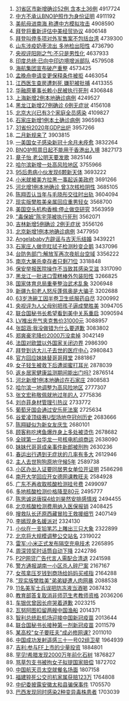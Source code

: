 1. [31省区市新增确诊52例 含本土36例](http://www.baidu.com/baidu?cl=3&tn=SE_baiduhomet8_jmjb7mjw&rsv_dl=fyb_top&fr=top1000&wd=31%CA%A1%C7%F8%CA%D0%D0%C2%D4%F6%C8%B7%D5%EF52%C0%FD%20%BA%AC%B1%BE%CD%C136%C0%FD) 4917724
1. [中方不承认BNO护照作为身份证明](http://www.baidu.com/baidu?cl=3&tn=SE_baiduhomet8_jmjb7mjw&rsv_dl=fyb_top&fr=top1000&wd=%D6%D0%B7%BD%B2%BB%B3%D0%C8%CFBNO%BB%A4%D5%D5%D7%F7%CE%AA%C9%ED%B7%DD%D6%A4%C3%F7) 4911192
1. [美航母进南海 称遭中方模拟攻击](http://www.baidu.com/baidu?cl=3&tn=SE_baiduhomet8_jmjb7mjw&rsv_dl=fyb_top&fr=top1000&wd=%C3%C0%BA%BD%C4%B8%BD%F8%C4%CF%BA%A3%20%B3%C6%D4%E2%D6%D0%B7%BD%C4%A3%C4%E2%B9%A5%BB%F7) 4908590
1. [拜登将重新评估中美经贸协议](http://www.baidu.com/baidu?cl=3&tn=SE_baiduhomet8_jmjb7mjw&rsv_dl=fyb_top&fr=top1000&wd=%B0%DD%B5%C7%BD%AB%D6%D8%D0%C2%C6%C0%B9%C0%D6%D0%C3%C0%BE%AD%C3%B3%D0%AD%D2%E9) 4806148
1. [拜登叫停多项对外军售案不包括台湾](http://www.baidu.com/baidu?cl=3&tn=SE_baiduhomet8_jmjb7mjw&rsv_dl=fyb_top&fr=top1000&wd=%B0%DD%B5%C7%BD%D0%CD%A3%B6%E0%CF%EE%B6%D4%CD%E2%BE%FC%CA%DB%B0%B8%B2%BB%B0%FC%C0%A8%CC%A8%CD%E5) 4739300
1. [山东涉疫奶枣流出 多地检出阳性](http://www.baidu.com/baidu?cl=3&tn=SE_baiduhomet8_jmjb7mjw&rsv_dl=fyb_top&fr=top1000&wd=%C9%BD%B6%AB%C9%E6%D2%DF%C4%CC%D4%E6%C1%F7%B3%F6%20%B6%E0%B5%D8%BC%EC%B3%F6%D1%F4%D0%D4) 4736790
1. [央视评阳刚之气:不只是男性化](http://www.baidu.com/baidu?cl=3&tn=SE_baiduhomet8_jmjb7mjw&rsv_dl=fyb_top&fr=top1000&wd=%D1%EB%CA%D3%C6%C0%D1%F4%B8%D5%D6%AE%C6%F8%3A%B2%BB%D6%BB%CA%C7%C4%D0%D0%D4%BB%AF) 4637933
1. [印度总统:已向中印边境增派部队](http://www.baidu.com/baidu?cl=3&tn=SE_baiduhomet8_jmjb7mjw&rsv_dl=fyb_top&fr=top1000&wd=%D3%A1%B6%C8%D7%DC%CD%B3%3A%D2%D1%CF%F2%D6%D0%D3%A1%B1%DF%BE%B3%D4%F6%C5%C9%B2%BF%B6%D3) 4579508
1. [海航集团宣布破产重整](http://www.baidu.com/baidu?cl=3&tn=SE_baiduhomet8_jmjb7mjw&rsv_dl=fyb_top&fr=top1000&wd=%BA%A3%BA%BD%BC%AF%CD%C5%D0%FB%B2%BC%C6%C6%B2%FA%D6%D8%D5%FB) 4573425
1. [孟晚舟申请变更保释条件被拒](http://www.baidu.com/baidu?cl=3&tn=SE_baiduhomet8_jmjb7mjw&rsv_dl=fyb_top&fr=top1000&wd=%C3%CF%CD%ED%D6%DB%C9%EA%C7%EB%B1%E4%B8%FC%B1%A3%CA%CD%CC%F5%BC%FE%B1%BB%BE%DC) 4463054
1. [江西医生查房遭刺死 嫌犯被批捕](http://www.baidu.com/baidu?cl=3&tn=SE_baiduhomet8_jmjb7mjw&rsv_dl=fyb_top&fr=top1000&wd=%BD%AD%CE%F7%D2%BD%C9%FA%B2%E9%B7%BF%D4%E2%B4%CC%CB%C0%20%CF%D3%B7%B8%B1%BB%C5%FA%B2%B6) 4413355
1. [华融原董事长赖小民被执行死刑](http://www.baidu.com/baidu?cl=3&tn=SE_baiduhomet8_jmjb7mjw&rsv_dl=fyb_top&fr=top1000&wd=%BB%AA%C8%DA%D4%AD%B6%AD%CA%C2%B3%A4%C0%B5%D0%A1%C3%F1%B1%BB%D6%B4%D0%D0%CB%C0%D0%CC) 4306848
1. [上海新增2例本地确诊病例](http://www.baidu.com/baidu?cl=3&tn=SE_baiduhomet8_jmjb7mjw&rsv_dl=fyb_top&fr=top1000&wd=%C9%CF%BA%A3%D0%C2%D4%F62%C0%FD%B1%BE%B5%D8%C8%B7%D5%EF%B2%A1%C0%FD) 4249527
1. [黑龙江新增27例确诊 6例无症状](http://www.baidu.com/baidu?cl=3&tn=SE_baiduhomet8_jmjb7mjw&rsv_dl=fyb_top&fr=top1000&wd=%BA%DA%C1%FA%BD%AD%D0%C2%D4%F627%C0%FD%C8%B7%D5%EF%206%C0%FD%CE%DE%D6%A2%D7%B4) 4156108
1. [北京大兴已有3个家庭全员感染](http://www.baidu.com/baidu?cl=3&tn=SE_baiduhomet8_jmjb7mjw&rsv_dl=fyb_top&fr=top1000&wd=%B1%B1%BE%A9%B4%F3%D0%CB%D2%D1%D3%D03%B8%F6%BC%D2%CD%A5%C8%AB%D4%B1%B8%D0%C8%BE) 4109827
1. [石家庄新增1例本土确诊病例](http://www.baidu.com/baidu?cl=3&tn=SE_baiduhomet8_jmjb7mjw&rsv_dl=fyb_top&fr=top1000&wd=%CA%AF%BC%D2%D7%AF%D0%C2%D4%F61%C0%FD%B1%BE%CD%C1%C8%B7%D5%EF%B2%A1%C0%FD) 3965983
1. [31省份2020年GDP出炉](http://www.baidu.com/baidu?cl=3&tn=SE_baiduhomet8_jmjb7mjw&rsv_dl=fyb_top&fr=top1000&wd=31%CA%A1%B7%DD2020%C4%EAGDP%B3%F6%C2%AF) 3957266
1. [二月新规来了](http://www.baidu.com/baidu?cl=3&tn=SE_baiduhomet8_jmjb7mjw&rsv_dl=fyb_top&fr=top1000&wd=%B6%FE%D4%C2%D0%C2%B9%E6%C0%B4%C1%CB) 3903815
1. [一美国女子感染新冠十余月未痊愈](http://www.baidu.com/baidu?cl=3&tn=SE_baiduhomet8_jmjb7mjw&rsv_dl=fyb_top&fr=top1000&wd=%D2%BB%C3%C0%B9%FA%C5%AE%D7%D3%B8%D0%C8%BE%D0%C2%B9%DA%CA%AE%D3%E0%D4%C2%CE%B4%C8%AC%D3%FA) 3832264
1. [BNO护照周日起不能用于香港出入境](http://www.baidu.com/baidu?cl=3&tn=SE_baiduhomet8_jmjb7mjw&rsv_dl=fyb_top&fr=top1000&wd=BNO%BB%A4%D5%D5%D6%DC%C8%D5%C6%F0%B2%BB%C4%DC%D3%C3%D3%DA%CF%E3%B8%DB%B3%F6%C8%EB%BE%B3) 3827173
1. [章子怡 老公明天要发歌](http://www.baidu.com/baidu?cl=3&tn=SE_baiduhomet8_jmjb7mjw&rsv_dl=fyb_top&fr=top1000&wd=%D5%C2%D7%D3%E2%F9%20%C0%CF%B9%AB%C3%F7%CC%EC%D2%AA%B7%A2%B8%E8) 3825146
1. [哈尔滨新增一处高风险地区](http://www.baidu.com/baidu?cl=3&tn=SE_baiduhomet8_jmjb7mjw&rsv_dl=fyb_top&fr=top1000&wd=%B9%FE%B6%FB%B1%F5%D0%C2%D4%F6%D2%BB%B4%A6%B8%DF%B7%E7%CF%D5%B5%D8%C7%F8) 3755966
1. [95后患病小伙发现6颗新天体](http://www.baidu.com/baidu?cl=3&tn=SE_baiduhomet8_jmjb7mjw&rsv_dl=fyb_top&fr=top1000&wd=95%BA%F3%BB%BC%B2%A1%D0%A1%BB%EF%B7%A2%CF%D66%BF%C5%D0%C2%CC%EC%CC%E5) 3693222
1. [小米就被美方拉黑一事起诉美政府](http://www.baidu.com/baidu?cl=3&tn=SE_baiduhomet8_jmjb7mjw&rsv_dl=fyb_top&fr=top1000&wd=%D0%A1%C3%D7%BE%CD%B1%BB%C3%C0%B7%BD%C0%AD%BA%DA%D2%BB%CA%C2%C6%F0%CB%DF%C3%C0%D5%FE%B8%AE) 3691266
1. [河北增1例本地确诊 曾3次核检阴性](http://www.baidu.com/baidu?cl=3&tn=SE_baiduhomet8_jmjb7mjw&rsv_dl=fyb_top&fr=top1000&wd=%BA%D3%B1%B1%D4%F61%C0%FD%B1%BE%B5%D8%C8%B7%D5%EF%20%D4%F83%B4%CE%BA%CB%BC%EC%D2%F5%D0%D4) 3685105
1. [陈翔否认当年与毛晓彤交往时出轨](http://www.baidu.com/baidu?cl=3&tn=SE_baiduhomet8_jmjb7mjw&rsv_dl=fyb_top&fr=top1000&wd=%B3%C2%CF%E8%B7%F1%C8%CF%B5%B1%C4%EA%D3%EB%C3%AB%CF%FE%CD%AE%BD%BB%CD%F9%CA%B1%B3%F6%B9%EC) 3604094
1. [现实版樊胜美亲属回应重男轻女](http://www.baidu.com/baidu?cl=3&tn=SE_baiduhomet8_jmjb7mjw&rsv_dl=fyb_top&fr=top1000&wd=%CF%D6%CA%B5%B0%E6%B7%AE%CA%A4%C3%C0%C7%D7%CA%F4%BB%D8%D3%A6%D6%D8%C4%D0%C7%E1%C5%AE) 3568700
1. [美国空头机构香橼:停止做空研究](http://www.baidu.com/baidu?cl=3&tn=SE_baiduhomet8_jmjb7mjw&rsv_dl=fyb_top&fr=top1000&wd=%C3%C0%B9%FA%BF%D5%CD%B7%BB%FA%B9%B9%CF%E3%E9%DA%3A%CD%A3%D6%B9%D7%F6%BF%D5%D1%D0%BE%BF) 3563959
1. ["毒保姆"陈宇萍被执行死刑](http://www.baidu.com/baidu?cl=3&tn=SE_baiduhomet8_jmjb7mjw&rsv_dl=fyb_top&fr=top1000&wd=%22%B6%BE%B1%A3%C4%B7%22%B3%C2%D3%EE%C6%BC%B1%BB%D6%B4%D0%D0%CB%C0%D0%CC) 3562071
1. [吉林新增5例确诊 2例无症状](http://www.baidu.com/baidu?cl=3&tn=SE_baiduhomet8_jmjb7mjw&rsv_dl=fyb_top&fr=top1000&wd=%BC%AA%C1%D6%D0%C2%D4%F65%C0%FD%C8%B7%D5%EF%202%C0%FD%CE%DE%D6%A2%D7%B4) 3556126
1. [北京新增1例本地确诊病例](http://www.baidu.com/baidu?cl=3&tn=SE_baiduhomet8_jmjb7mjw&rsv_dl=fyb_top&fr=top1000&wd=%B1%B1%BE%A9%D0%C2%D4%F61%C0%FD%B1%BE%B5%D8%C8%B7%D5%EF%B2%A1%C0%FD) 3477950
1. [Angelababy方辟谣与古天乐结婚](http://www.baidu.com/baidu?cl=3&tn=SE_baiduhomet8_jmjb7mjw&rsv_dl=fyb_top&fr=top1000&wd=Angelababy%B7%BD%B1%D9%D2%A5%D3%EB%B9%C5%CC%EC%C0%D6%BD%E1%BB%E9) 3439221
1. [石家庄人做完肛拭子检测秒变企鹅](http://www.baidu.com/baidu?cl=3&tn=SE_baiduhomet8_jmjb7mjw&rsv_dl=fyb_top&fr=top1000&wd=%CA%AF%BC%D2%D7%AF%C8%CB%D7%F6%CD%EA%B8%D8%CA%C3%D7%D3%BC%EC%B2%E2%C3%EB%B1%E4%C6%F3%B6%EC) 3437096
1. [台防务部门:解放军再次夜航台空域](http://www.baidu.com/baidu?cl=3&tn=SE_baiduhomet8_jmjb7mjw&rsv_dl=fyb_top&fr=top1000&wd=%CC%A8%B7%C0%CE%F1%B2%BF%C3%C5%3A%BD%E2%B7%C5%BE%FC%D4%D9%B4%CE%D2%B9%BA%BD%CC%A8%BF%D5%D3%F2) 3356222
1. [南京大屠杀幸存者只剩71位](http://www.baidu.com/baidu?cl=3&tn=SE_baiduhomet8_jmjb7mjw&rsv_dl=fyb_top&fr=top1000&wd=%C4%CF%BE%A9%B4%F3%CD%C0%C9%B1%D0%D2%B4%E6%D5%DF%D6%BB%CA%A371%CE%BB) 3318848
1. [保安举报医院操作不当致其感染艾滋](http://www.baidu.com/baidu?cl=3&tn=SE_baiduhomet8_jmjb7mjw&rsv_dl=fyb_top&fr=top1000&wd=%B1%A3%B0%B2%BE%D9%B1%A8%D2%BD%D4%BA%B2%D9%D7%F7%B2%BB%B5%B1%D6%C2%C6%E4%B8%D0%C8%BE%B0%AC%D7%CC) 3317090
1. [黑龙江一批进口雪糕棒外包装阳性](http://www.baidu.com/baidu?cl=3&tn=SE_baiduhomet8_jmjb7mjw&rsv_dl=fyb_top&fr=top1000&wd=%BA%DA%C1%FA%BD%AD%D2%BB%C5%FA%BD%F8%BF%DA%D1%A9%B8%E2%B0%F4%CD%E2%B0%FC%D7%B0%D1%F4%D0%D4) 3266825
1. [国家体育总局重拳整治武术乱象](http://www.baidu.com/baidu?cl=3&tn=SE_baiduhomet8_jmjb7mjw&rsv_dl=fyb_top&fr=top1000&wd=%B9%FA%BC%D2%CC%E5%D3%FD%D7%DC%BE%D6%D6%D8%C8%AD%D5%FB%D6%CE%CE%E4%CA%F5%C2%D2%CF%F3) 3206948
1. [新疆九旬老人怒斥蓬佩奥是大骗子](http://www.baidu.com/baidu?cl=3&tn=SE_baiduhomet8_jmjb7mjw&rsv_dl=fyb_top&fr=top1000&wd=%D0%C2%BD%AE%BE%C5%D1%AE%C0%CF%C8%CB%C5%AD%B3%E2%C5%EE%C5%E5%B0%C2%CA%C7%B4%F3%C6%AD%D7%D3) 3202688
1. [63岁洗碗工因半卷卫生纸服药自尽](http://www.baidu.com/baidu?cl=3&tn=SE_baiduhomet8_jmjb7mjw&rsv_dl=fyb_top&fr=top1000&wd=63%CB%EA%CF%B4%CD%EB%B9%A4%D2%F2%B0%EB%BE%ED%CE%C0%C9%FA%D6%BD%B7%FE%D2%A9%D7%D4%BE%A1) 3200992
1. [央视评为人父母别把孩子逼成樊胜美](http://www.baidu.com/baidu?cl=3&tn=SE_baiduhomet8_jmjb7mjw&rsv_dl=fyb_top&fr=top1000&wd=%D1%EB%CA%D3%C6%C0%CE%AA%C8%CB%B8%B8%C4%B8%B1%F0%B0%D1%BA%A2%D7%D3%B1%C6%B3%C9%B7%AE%CA%A4%C3%C0) 3094705
1. [联合国秘书长希望看到美中关系重启](http://www.baidu.com/baidu?cl=3&tn=SE_baiduhomet8_jmjb7mjw&rsv_dl=fyb_top&fr=top1000&wd=%C1%AA%BA%CF%B9%FA%C3%D8%CA%E9%B3%A4%CF%A3%CD%FB%BF%B4%B5%BD%C3%C0%D6%D0%B9%D8%CF%B5%D6%D8%C6%F4) 3090594
1. [LV推出充气夹克售价31000元](http://www.baidu.com/baidu?cl=3&tn=SE_baiduhomet8_jmjb7mjw&rsv_dl=fyb_top&fr=top1000&wd=LV%CD%C6%B3%F6%B3%E4%C6%F8%BC%D0%BF%CB%CA%DB%BC%DB31000%D4%AA) 3088957
1. [张韶涵:我没做错为什么要道歉](http://www.baidu.com/baidu?cl=3&tn=SE_baiduhomet8_jmjb7mjw&rsv_dl=fyb_top&fr=top1000&wd=%D5%C5%C9%D8%BA%AD%3A%CE%D2%C3%BB%D7%F6%B4%ED%CE%AA%CA%B2%C3%B4%D2%AA%B5%C0%C7%B8) 3083802
1. [郑爽豪宅降价2000万没卖掉](http://www.baidu.com/baidu?cl=3&tn=SE_baiduhomet8_jmjb7mjw&rsv_dl=fyb_top&fr=top1000&wd=%D6%A3%CB%AC%BA%C0%D5%AC%BD%B5%BC%DB2000%CD%F2%C3%BB%C2%F4%B5%F4) 3042149
1. [法国对欧盟以外国家关闭边界](http://www.baidu.com/baidu?cl=3&tn=SE_baiduhomet8_jmjb7mjw&rsv_dl=fyb_top&fr=top1000&wd=%B7%A8%B9%FA%B6%D4%C5%B7%C3%CB%D2%D4%CD%E2%B9%FA%BC%D2%B9%D8%B1%D5%B1%DF%BD%E7) 2986390
1. [拜登到访大儿子去世的医疗中心](http://www.baidu.com/baidu?cl=3&tn=SE_baiduhomet8_jmjb7mjw&rsv_dl=fyb_top&fr=top1000&wd=%B0%DD%B5%C7%B5%BD%B7%C3%B4%F3%B6%F9%D7%D3%C8%A5%CA%C0%B5%C4%D2%BD%C1%C6%D6%D0%D0%C4) 2980843
1. [官方回应妹妹替哥哥拜堂](http://www.baidu.com/baidu?cl=3&tn=SE_baiduhomet8_jmjb7mjw&rsv_dl=fyb_top&fr=top1000&wd=%B9%D9%B7%BD%BB%D8%D3%A6%C3%C3%C3%C3%CC%E6%B8%E7%B8%E7%B0%DD%CC%C3) 2881867
1. [女子轻生被救下后遭闺蜜打耳光](http://www.baidu.com/baidu?cl=3&tn=SE_baiduhomet8_jmjb7mjw&rsv_dl=fyb_top&fr=top1000&wd=%C5%AE%D7%D3%C7%E1%C9%FA%B1%BB%BE%C8%CF%C2%BA%F3%D4%E2%B9%EB%C3%DB%B4%F2%B6%FA%B9%E2) 2878039
1. [返乡居家健康监测期间能出门吗?](http://www.baidu.com/baidu?cl=3&tn=SE_baiduhomet8_jmjb7mjw&rsv_dl=fyb_top&fr=top1000&wd=%B7%B5%CF%E7%BE%D3%BC%D2%BD%A1%BF%B5%BC%E0%B2%E2%C6%DA%BC%E4%C4%DC%B3%F6%C3%C5%C2%F0%3F) 2876514
1. [河北新增1例本地确诊在石家庄](http://www.baidu.com/baidu?cl=3&tn=SE_baiduhomet8_jmjb7mjw&rsv_dl=fyb_top&fr=top1000&wd=%BA%D3%B1%B1%D0%C2%D4%F61%C0%FD%B1%BE%B5%D8%C8%B7%D5%EF%D4%DA%CA%AF%BC%D2%D7%AF) 2808583
1. [哈尔滨一地调整为高风险地区](http://www.baidu.com/baidu?cl=3&tn=SE_baiduhomet8_jmjb7mjw&rsv_dl=fyb_top&fr=top1000&wd=%B9%FE%B6%FB%B1%F5%D2%BB%B5%D8%B5%F7%D5%FB%CE%AA%B8%DF%B7%E7%CF%D5%B5%D8%C7%F8) 2777307
1. [张文宏称敬佩就地过年的人](http://www.baidu.com/baidu?cl=3&tn=SE_baiduhomet8_jmjb7mjw&rsv_dl=fyb_top&fr=top1000&wd=%D5%C5%CE%C4%BA%EA%B3%C6%BE%B4%C5%E5%BE%CD%B5%D8%B9%FD%C4%EA%B5%C4%C8%CB) 2775836
1. [刘亦菲身材管理引热议](http://www.baidu.com/baidu?cl=3&tn=SE_baiduhomet8_jmjb7mjw&rsv_dl=fyb_top&fr=top1000&wd=%C1%F5%D2%E0%B7%C6%C9%ED%B2%C4%B9%DC%C0%ED%D2%FD%C8%C8%D2%E9) 2733772
1. [葡萄牙国会通过安乐死法案](http://www.baidu.com/baidu?cl=3&tn=SE_baiduhomet8_jmjb7mjw&rsv_dl=fyb_top&fr=top1000&wd=%C6%CF%CC%D1%D1%C0%B9%FA%BB%E1%CD%A8%B9%FD%B0%B2%C0%D6%CB%C0%B7%A8%B0%B8) 2725634
1. [谷爱凌顶级赛U型场地夺冠创历史](http://www.baidu.com/baidu?cl=3&tn=SE_baiduhomet8_jmjb7mjw&rsv_dl=fyb_top&fr=top1000&wd=%B9%C8%B0%AE%C1%E8%B6%A5%BC%B6%C8%FCU%D0%CD%B3%A1%B5%D8%B6%E1%B9%DA%B4%B4%C0%FA%CA%B7) 2683666
1. [陈翔疑似为新女友庆生](http://www.baidu.com/baidu?cl=3&tn=SE_baiduhomet8_jmjb7mjw&rsv_dl=fyb_top&fr=top1000&wd=%B3%C2%CF%E8%D2%C9%CB%C6%CE%AA%D0%C2%C5%AE%D3%D1%C7%EC%C9%FA) 2680101
1. [顾客称吃烤鱼爆炸身上多处被烫伤](http://www.baidu.com/baidu?cl=3&tn=SE_baiduhomet8_jmjb7mjw&rsv_dl=fyb_top&fr=top1000&wd=%B9%CB%BF%CD%B3%C6%B3%D4%BF%BE%D3%E3%B1%AC%D5%A8%C9%ED%C9%CF%B6%E0%B4%A6%B1%BB%CC%CC%C9%CB) 2678682
1. [全球第一台华龙一号核电机组商运](http://www.baidu.com/baidu?cl=3&tn=SE_baiduhomet8_jmjb7mjw&rsv_dl=fyb_top&fr=top1000&wd=%C8%AB%C7%F2%B5%DA%D2%BB%CC%A8%BB%AA%C1%FA%D2%BB%BA%C5%BA%CB%B5%E7%BB%FA%D7%E9%C9%CC%D4%CB) 2638090
1. [妹妹代哥哥成亲事件新郎被刑拘](http://www.baidu.com/baidu?cl=3&tn=SE_baiduhomet8_jmjb7mjw&rsv_dl=fyb_top&fr=top1000&wd=%C3%C3%C3%C3%B4%FA%B8%E7%B8%E7%B3%C9%C7%D7%CA%C2%BC%FE%D0%C2%C0%C9%B1%BB%D0%CC%BE%D0) 2630236
1. [春运出行遇到无症状的几率有多大](http://www.baidu.com/baidu?cl=3&tn=SE_baiduhomet8_jmjb7mjw&rsv_dl=fyb_top&fr=top1000&wd=%B4%BA%D4%CB%B3%F6%D0%D0%D3%F6%B5%BD%CE%DE%D6%A2%D7%B4%B5%C4%BC%B8%C2%CA%D3%D0%B6%E0%B4%F3) 2612946
1. [主人去世狗狗原地守候5年](http://www.baidu.com/baidu?cl=3&tn=SE_baiduhomet8_jmjb7mjw&rsv_dl=fyb_top&fr=top1000&wd=%D6%F7%C8%CB%C8%A5%CA%C0%B9%B7%B9%B7%D4%AD%B5%D8%CA%D8%BA%F25%C4%EA) 2589738
1. [小区办出入证要同居男女单位开证明](http://www.baidu.com/baidu?cl=3&tn=SE_baiduhomet8_jmjb7mjw&rsv_dl=fyb_top&fr=top1000&wd=%D0%A1%C7%F8%B0%EC%B3%F6%C8%EB%D6%A4%D2%AA%CD%AC%BE%D3%C4%D0%C5%AE%B5%A5%CE%BB%BF%AA%D6%A4%C3%F7) 2586298
1. [南开大学回应开女德网课教旺夫](http://www.baidu.com/baidu?cl=3&tn=SE_baiduhomet8_jmjb7mjw&rsv_dl=fyb_top&fr=top1000&wd=%C4%CF%BF%AA%B4%F3%D1%A7%BB%D8%D3%A6%BF%AA%C5%AE%B5%C2%CD%F8%BF%CE%BD%CC%CD%FA%B7%F2) 2584928
1. [广东不再收取核酸检测挂号费](http://www.baidu.com/baidu?cl=3&tn=SE_baiduhomet8_jmjb7mjw&rsv_dl=fyb_top&fr=top1000&wd=%B9%E3%B6%AB%B2%BB%D4%D9%CA%D5%C8%A1%BA%CB%CB%E1%BC%EC%B2%E2%B9%D2%BA%C5%B7%D1) 2499097
1. [多地核酸检测价格降至80元](http://www.baidu.com/baidu?cl=3&tn=SE_baiduhomet8_jmjb7mjw&rsv_dl=fyb_top&fr=top1000&wd=%B6%E0%B5%D8%BA%CB%CB%E1%BC%EC%B2%E2%BC%DB%B8%F1%BD%B5%D6%C180%D4%AA) 2495777
1. [陈思诚说唐探4给刘昊然安排感情戏](http://www.baidu.com/baidu?cl=3&tn=SE_baiduhomet8_jmjb7mjw&rsv_dl=fyb_top&fr=top1000&wd=%B3%C2%CB%BC%B3%CF%CB%B5%CC%C6%CC%BD4%B8%F8%C1%F5%EA%BB%C8%BB%B0%B2%C5%C5%B8%D0%C7%E9%CF%B7) 2494455
1. [北京核酸检测费用纳入医保报销](http://www.baidu.com/baidu?cl=3&tn=SE_baiduhomet8_jmjb7mjw&rsv_dl=fyb_top&fr=top1000&wd=%B1%B1%BE%A9%BA%CB%CB%E1%BC%EC%B2%E2%B7%D1%D3%C3%C4%C9%C8%EB%D2%BD%B1%A3%B1%A8%CF%FA) 2408425
1. [搜救队长还原西藏冒险王救援细节](http://www.baidu.com/baidu?cl=3&tn=SE_baiduhomet8_jmjb7mjw&rsv_dl=fyb_top&fr=top1000&wd=%CB%D1%BE%C8%B6%D3%B3%A4%BB%B9%D4%AD%CE%F7%B2%D8%C3%B0%CF%D5%CD%F5%BE%C8%D4%AE%CF%B8%BD%DA) 2407149
1. [李嫣现身名媛派对](http://www.baidu.com/baidu?cl=3&tn=SE_baiduhomet8_jmjb7mjw&rsv_dl=fyb_top&fr=top1000&wd=%C0%EE%E6%CC%CF%D6%C9%ED%C3%FB%E6%C2%C5%C9%B6%D4) 2324130
1. [小伙在一支铅笔芯上雕出三只大象](http://www.baidu.com/baidu?cl=3&tn=SE_baiduhomet8_jmjb7mjw&rsv_dl=fyb_top&fr=top1000&wd=%D0%A1%BB%EF%D4%DA%D2%BB%D6%A7%C7%A6%B1%CA%D0%BE%C9%CF%B5%F1%B3%F6%C8%FD%D6%BB%B4%F3%CF%F3) 2322899
1. [北京将大规模调整公交站名](http://www.baidu.com/baidu?cl=3&tn=SE_baiduhomet8_jmjb7mjw&rsv_dl=fyb_top&fr=top1000&wd=%B1%B1%BE%A9%BD%AB%B4%F3%B9%E6%C4%A3%B5%F7%D5%FB%B9%AB%BD%BB%D5%BE%C3%FB) 2319022
1. [雷军:小米正式发布隔空充电技术](http://www.baidu.com/baidu?cl=3&tn=SE_baiduhomet8_jmjb7mjw&rsv_dl=fyb_top&fr=top1000&wd=%C0%D7%BE%FC%3A%D0%A1%C3%D7%D5%FD%CA%BD%B7%A2%B2%BC%B8%F4%BF%D5%B3%E4%B5%E7%BC%BC%CA%F5) 2265895
1. [周深领奖时话筒自动下降](http://www.baidu.com/baidu?cl=3&tn=SE_baiduhomet8_jmjb7mjw&rsv_dl=fyb_top&fr=top1000&wd=%D6%DC%C9%EE%C1%EC%BD%B1%CA%B1%BB%B0%CD%B2%D7%D4%B6%AF%CF%C2%BD%B5) 2242786
1. [P2P网贷广告代言人需配合清退](http://www.baidu.com/baidu?cl=3&tn=SE_baiduhomet8_jmjb7mjw&rsv_dl=fyb_top&fr=top1000&wd=P2P%CD%F8%B4%FB%B9%E3%B8%E6%B4%FA%D1%D4%C8%CB%D0%E8%C5%E4%BA%CF%C7%E5%CD%CB) 2241598
1. [警方通报湖南一小区杀人碎尸案](http://www.baidu.com/baidu?cl=3&tn=SE_baiduhomet8_jmjb7mjw&rsv_dl=fyb_top&fr=top1000&wd=%BE%AF%B7%BD%CD%A8%B1%A8%BA%FE%C4%CF%D2%BB%D0%A1%C7%F8%C9%B1%C8%CB%CB%E9%CA%AC%B0%B8) 2167167
1. [女孩拿压岁钱到商场给妈妈买戒指](http://www.baidu.com/baidu?cl=3&tn=SE_baiduhomet8_jmjb7mjw&rsv_dl=fyb_top&fr=top1000&wd=%C5%AE%BA%A2%C4%C3%D1%B9%CB%EA%C7%AE%B5%BD%C9%CC%B3%A1%B8%F8%C2%E8%C2%E8%C2%F2%BD%E4%D6%B8) 2164288
1. ["现实版樊胜美"弟弟疑遭人肉网暴](http://www.baidu.com/baidu?cl=3&tn=SE_baiduhomet8_jmjb7mjw&rsv_dl=fyb_top&fr=top1000&wd=%22%CF%D6%CA%B5%B0%E6%B7%AE%CA%A4%C3%C0%22%B5%DC%B5%DC%D2%C9%D4%E2%C8%CB%C8%E2%CD%F8%B1%A9) 2088538
1. [11名美军士兵误把防冻液当酒喝](http://www.baidu.com/baidu?cl=3&tn=SE_baiduhomet8_jmjb7mjw&rsv_dl=fyb_top&fr=top1000&wd=11%C3%FB%C3%C0%BE%FC%CA%BF%B1%F8%CE%F3%B0%D1%B7%C0%B6%B3%D2%BA%B5%B1%BE%C6%BA%C8) 2087432
1. [教育部答复取消非师范生考教师资格](http://www.baidu.com/baidu?cl=3&tn=SE_baiduhomet8_jmjb7mjw&rsv_dl=fyb_top&fr=top1000&wd=%BD%CC%D3%FD%B2%BF%B4%F0%B8%B4%C8%A1%CF%FB%B7%C7%CA%A6%B7%B6%C9%FA%BF%BC%BD%CC%CA%A6%D7%CA%B8%F1) 2036206
1. [车银优曾因长痘哭着道歉](http://www.baidu.com/baidu?cl=3&tn=SE_baiduhomet8_jmjb7mjw&rsv_dl=fyb_top&fr=top1000&wd=%B3%B5%D2%F8%D3%C5%D4%F8%D2%F2%B3%A4%B6%BB%BF%DE%D7%C5%B5%C0%C7%B8) 2023215
1. [瓦努阿图扣留两艘中国渔船](http://www.baidu.com/baidu?cl=3&tn=SE_baiduhomet8_jmjb7mjw&rsv_dl=fyb_top&fr=top1000&wd=%CD%DF%C5%AC%B0%A2%CD%BC%BF%DB%C1%F4%C1%BD%CB%D2%D6%D0%B9%FA%D3%E6%B4%AC) 2014371
1. [智利总统赴机场迎接中国新冠疫苗](http://www.baidu.com/baidu?cl=3&tn=SE_baiduhomet8_jmjb7mjw&rsv_dl=fyb_top&fr=top1000&wd=%D6%C7%C0%FB%D7%DC%CD%B3%B8%B0%BB%FA%B3%A1%D3%AD%BD%D3%D6%D0%B9%FA%D0%C2%B9%DA%D2%DF%C3%E7) 2013644
1. [联合国秘书长接种第一剂新冠疫苗](http://www.baidu.com/baidu?cl=3&tn=SE_baiduhomet8_jmjb7mjw&rsv_dl=fyb_top&fr=top1000&wd=%C1%AA%BA%CF%B9%FA%C3%D8%CA%E9%B3%A4%BD%D3%D6%D6%B5%DA%D2%BB%BC%C1%D0%C2%B9%DA%D2%DF%C3%E7) 2011579
1. [某高校"女子要旺夫"成必修网课?](http://www.baidu.com/baidu?cl=3&tn=SE_baiduhomet8_jmjb7mjw&rsv_dl=fyb_top&fr=top1000&wd=%C4%B3%B8%DF%D0%A3%22%C5%AE%D7%D3%D2%AA%CD%FA%B7%F2%22%B3%C9%B1%D8%D0%DE%CD%F8%BF%CE%3F) 2011010
1. [中国成功发射遥感三十一号02组卫星](http://www.baidu.com/baidu?cl=3&tn=SE_baiduhomet8_jmjb7mjw&rsv_dl=fyb_top&fr=top1000&wd=%D6%D0%B9%FA%B3%C9%B9%A6%B7%A2%C9%E4%D2%A3%B8%D0%C8%FD%CA%AE%D2%BB%BA%C502%D7%E9%CE%C0%D0%C7) 1964939
1. [吉利:参与FF上市的少量投资](http://www.baidu.com/baidu?cl=3&tn=SE_baiduhomet8_jmjb7mjw&rsv_dl=fyb_top&fr=top1000&wd=%BC%AA%C0%FB%3A%B2%CE%D3%EBFF%C9%CF%CA%D0%B5%C4%C9%D9%C1%BF%CD%B6%D7%CA) 1884801
1. [罕见!希腊发现2000万年前化石树](http://www.baidu.com/baidu?cl=3&tn=SE_baiduhomet8_jmjb7mjw&rsv_dl=fyb_top&fr=top1000&wd=%BA%B1%BC%FB%21%CF%A3%C0%B0%B7%A2%CF%D62000%CD%F2%C4%EA%C7%B0%BB%AF%CA%AF%CA%F7) 1876827
1. [骂草包支书被拘女子拟提国家赔偿](http://www.baidu.com/baidu?cl=3&tn=SE_baiduhomet8_jmjb7mjw&rsv_dl=fyb_top&fr=top1000&wd=%C2%EE%B2%DD%B0%FC%D6%A7%CA%E9%B1%BB%BE%D0%C5%AE%D7%D3%C4%E2%CC%E1%B9%FA%BC%D2%C5%E2%B3%A5) 1872702
1. [中国航天员太空就餐名场面](http://www.baidu.com/baidu?cl=3&tn=SE_baiduhomet8_jmjb7mjw&rsv_dl=fyb_top&fr=top1000&wd=%D6%D0%B9%FA%BA%BD%CC%EC%D4%B1%CC%AB%BF%D5%BE%CD%B2%CD%C3%FB%B3%A1%C3%E6) 1807158
1. [福建猝死公交司机家属获赔123万](http://www.baidu.com/baidu?cl=3&tn=SE_baiduhomet8_jmjb7mjw&rsv_dl=fyb_top&fr=top1000&wd=%B8%A3%BD%A8%E2%A7%CB%C0%B9%AB%BD%BB%CB%BE%BB%FA%BC%D2%CA%F4%BB%F1%C5%E2123%CD%F2) 1764808
1. [中纪委披露安徽太和县骗保事件](http://www.baidu.com/baidu?cl=3&tn=SE_baiduhomet8_jmjb7mjw&rsv_dl=fyb_top&fr=top1000&wd=%D6%D0%BC%CD%CE%AF%C5%FB%C2%B6%B0%B2%BB%D5%CC%AB%BA%CD%CF%D8%C6%AD%B1%A3%CA%C2%BC%FE) 1705570
1. [巴西发现同时感染2种变异毒株患者](http://www.baidu.com/baidu?cl=3&tn=SE_baiduhomet8_jmjb7mjw&rsv_dl=fyb_top&fr=top1000&wd=%B0%CD%CE%F7%B7%A2%CF%D6%CD%AC%CA%B1%B8%D0%C8%BE2%D6%D6%B1%E4%D2%EC%B6%BE%D6%EA%BB%BC%D5%DF) 1703039